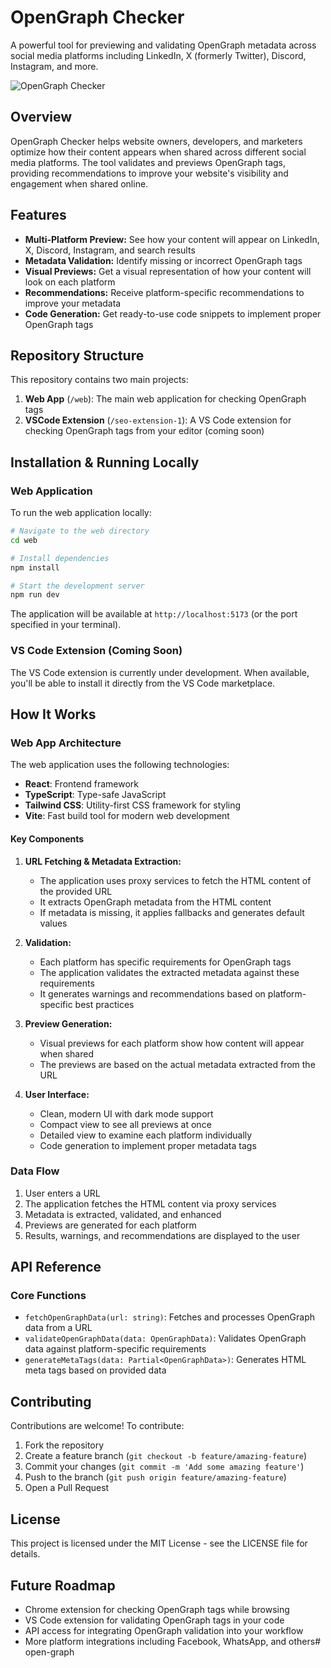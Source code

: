 # OpenGraph Checker

A powerful tool for previewing and validating OpenGraph metadata across social media platforms including LinkedIn, X (formerly Twitter), Discord, Instagram, and more.

![OpenGraph Checker](https://placehold.co/800x400?text=OpenGraph+Checker)

## Overview

OpenGraph Checker helps website owners, developers, and marketers optimize how their content appears when shared across different social media platforms. The tool validates and previews OpenGraph tags, providing recommendations to improve your website's visibility and engagement when shared online.

## Features

- **Multi-Platform Preview:** See how your content will appear on LinkedIn, X, Discord, Instagram, and search results
- **Metadata Validation:** Identify missing or incorrect OpenGraph tags
- **Visual Previews:** Get a visual representation of how your content will look on each platform
- **Recommendations:** Receive platform-specific recommendations to improve your metadata
- **Code Generation:** Get ready-to-use code snippets to implement proper OpenGraph tags

## Repository Structure

This repository contains two main projects:

1. **Web App** (`/web`): The main web application for checking OpenGraph tags
2. **VSCode Extension** (`/seo-extension-1`): A VS Code extension for checking OpenGraph tags from your editor (coming soon)

## Installation & Running Locally

### Web Application

To run the web application locally:

```bash
# Navigate to the web directory
cd web

# Install dependencies
npm install

# Start the development server
npm run dev
```

The application will be available at `http://localhost:5173` (or the port specified in your terminal).

### VS Code Extension (Coming Soon)

The VS Code extension is currently under development. When available, you'll be able to install it directly from the VS Code marketplace.

## How It Works

### Web App Architecture

The web application uses the following technologies:

- **React**: Frontend framework
- **TypeScript**: Type-safe JavaScript
- **Tailwind CSS**: Utility-first CSS framework for styling
- **Vite**: Fast build tool for modern web development

#### Key Components

1. **URL Fetching & Metadata Extraction:**
   - The application uses proxy services to fetch the HTML content of the provided URL
   - It extracts OpenGraph metadata from the HTML content
   - If metadata is missing, it applies fallbacks and generates default values

2. **Validation:**
   - Each platform has specific requirements for OpenGraph tags
   - The application validates the extracted metadata against these requirements
   - It generates warnings and recommendations based on platform-specific best practices

3. **Preview Generation:**
   - Visual previews for each platform show how content will appear when shared
   - The previews are based on the actual metadata extracted from the URL

4. **User Interface:**
   - Clean, modern UI with dark mode support
   - Compact view to see all previews at once
   - Detailed view to examine each platform individually
   - Code generation to implement proper metadata tags

### Data Flow

1. User enters a URL
2. The application fetches the HTML content via proxy services
3. Metadata is extracted, validated, and enhanced
4. Previews are generated for each platform
5. Results, warnings, and recommendations are displayed to the user

## API Reference

### Core Functions

- `fetchOpenGraphData(url: string)`: Fetches and processes OpenGraph data from a URL
- `validateOpenGraphData(data: OpenGraphData)`: Validates OpenGraph data against platform-specific requirements
- `generateMetaTags(data: Partial<OpenGraphData>)`: Generates HTML meta tags based on provided data

## Contributing

Contributions are welcome! To contribute:

1. Fork the repository
2. Create a feature branch (`git checkout -b feature/amazing-feature`)
3. Commit your changes (`git commit -m 'Add some amazing feature'`)
4. Push to the branch (`git push origin feature/amazing-feature`)
5. Open a Pull Request

## License

This project is licensed under the MIT License - see the LICENSE file for details.

## Future Roadmap

- Chrome extension for checking OpenGraph tags while browsing
- VS Code extension for validating OpenGraph tags in your code
- API access for integrating OpenGraph validation into your workflow
- More platform integrations including Facebook, WhatsApp, and others#   o p e n - g r a p h  
 